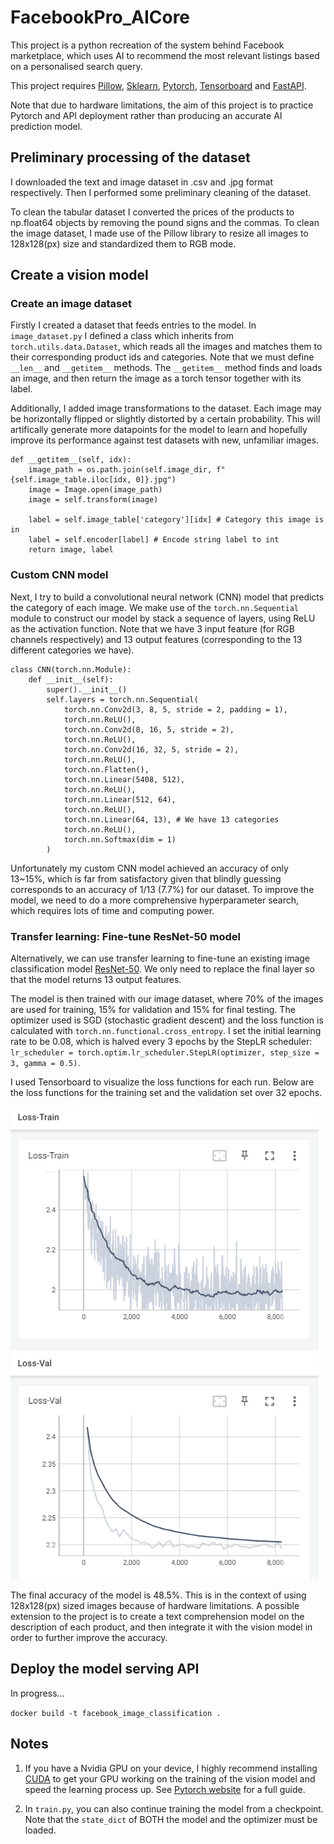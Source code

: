 # FacebookPro_AICore
This project is a python recreation of the system behind Facebook marketplace, which uses AI to recommend the most relevant listings based on a personalised search query.

This project requires [Pillow](https://github.com/python-pillow/Pillow), [Sklearn](https://github.com/scikit-learn/scikit-learn), [Pytorch](https://github.com/pytorch/pytorch.github.io), [Tensorboard](https://github.com/tensorflow/tensorboard) and [FastAPI](https://github.com/tiangolo/fastapi).

Note that due to hardware limitations, the aim of this project is to practice Pytorch and API deployment rather than producing an accurate AI prediction model.

## Preliminary processing of the dataset

I downloaded the text and image dataset in .csv and .jpg format respectively. Then I performed some preliminary cleaning of the dataset.

To clean the tabular dataset I converted the prices of the products to np.float64 objects by removing the pound signs and the commas. To clean the image dataset, I made use of the Pillow library to resize all images to 128x128(px) size and standardized them to RGB mode.

## Create a vision model

### Create an image dataset

Firstly I created a dataset that feeds entries to the model. In `image_dataset.py` I defined a class which inherits from `torch.utils.data.Dataset`, which reads all the images and matches them to their corresponding product ids and categories. Note that we must define `__len__` and `__getitem__` methods. The `__getitem__` method finds and loads an image, and then return the image as a torch tensor together with its label.

Additionally, I added image transformations to the dataset. Each image may be horizontally flipped or slightly distorted by a certain probability. This will artifically generate more datapoints for the model to learn and hopefully improve its performance against test datasets with new, unfamiliar images.

```
def __getitem__(self, idx):
    image_path = os.path.join(self.image_dir, f"{self.image_table.iloc[idx, 0]}.jpg")
    image = Image.open(image_path)
    image = self.transform(image)

    label = self.image_table['category'][idx] # Category this image is in
    label = self.encoder[label] # Encode string label to int
    return image, label
```

### Custom CNN model

Next, I try to build a convolutional neural network (CNN) model that predicts the category of each image. We make use of the `torch.nn.Sequential` module to construct our model by stack a sequence of layers, using ReLU as the activation function. Note that we have 3 input feature (for RGB channels respectively) and 13 output features (corresponding to the 13 different categories we have).

```
class CNN(torch.nn.Module):
    def __init__(self):
        super().__init__()
        self.layers = torch.nn.Sequential(
            torch.nn.Conv2d(3, 8, 5, stride = 2, padding = 1),
            torch.nn.ReLU(),
            torch.nn.Conv2d(8, 16, 5, stride = 2),
            torch.nn.ReLU(),
            torch.nn.Conv2d(16, 32, 5, stride = 2),
            torch.nn.ReLU(),
            torch.nn.Flatten(),
            torch.nn.Linear(5408, 512),
            torch.nn.ReLU(),
            torch.nn.Linear(512, 64),
            torch.nn.ReLU(),
            torch.nn.Linear(64, 13), # We have 13 categories
            torch.nn.ReLU(),
            torch.nn.Softmax(dim = 1)
        )
```

Unfortunately my custom CNN model achieved an accuracy of only 13~15%, which is far from satisfactory given that blindly guessing corresponds to an accuracy of 1/13 (7.7%) for our dataset. To improve the model, we need to do a more comprehensive hyperparameter search, which requires lots of time and computing power.

### Transfer learning: Fine-tune ResNet-50 model

Alternatively, we can use transfer learning to fine-tune an existing image classification model [ResNet-50](https://pytorch.org/vision/main/models/generated/torchvision.models.resnet50.html). We only need to replace the final layer so that the model returns 13 output features.

The model is then trained with our image dataset, where 70% of the images are used for training, 15% for validation and 15% for final testing. The optimizer used is SGD (stochastic gradient descent) and the loss function is calculated with `torch.nn.functional.cross_entropy`. I set the initial learning rate to be 0.08, which is halved every 3 epochs by the StepLR scheduler: `lr_scheduler = torch.optim.lr_scheduler.StepLR(optimizer, step_size = 3, gamma = 0.5)`.

I used Tensorboard to visualize the loss functions for each run. Below are the loss functions for the training set and the validation set over 32 epochs.

![TransferResnet50_32epochs](diagrams/32.png)

The final accuracy of the model is 48.5%. This is in the context of using 128x128(px) sized images because of hardware limitations. A possible extension to the project is to create a text comprehension model on the description of each product, and then integrate it with the vision model in order to further improve the accuracy.

## Deploy the model serving API

In progress...

`docker build -t facebook_image_classification .`

## Notes

1. If you have a Nvidia GPU on your device, I highly recommend installing [CUDA](https://developer.nvidia.com/cuda-downloads) to get your GPU working on the training of the vision model and speed the learning process up. See [Pytorch website](https://pytorch.org/get-started/locally/) for a full guide.

2. In `train.py`, you can also continue training the model from a checkpoint. Note that the `state_dict` of BOTH the model and the optimizer must be loaded.
